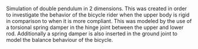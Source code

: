 
Simulation of double pendulum in 2 dimensions. This was created in order to investigate the behavior of the bicycle rider when the upper body is rigid in comparison to when it is more compliant. This was modeled by the use of a torsional spring damper in the hinge joint between the upper and lower rod. Additionally a spring damper is also inserted in the ground joint to model the balance behaviour of the bicycle. 